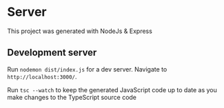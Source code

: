 # Server

This project was generated with NodeJs & Express

## Development server

Run `nodemon dist/index.js` for a dev server. Navigate to `http://localhost:3000/`. 

Run `tsc --watch` to keep the generated JavaScript code up to date as you make changes to the TypeScript source code
